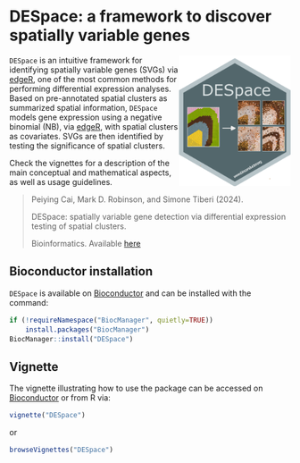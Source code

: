 # DESpace: a framework to discover spatially variable genes

<img src="inst/extdata/DESpace.png" width="200" align="right"/>

`DESpace` is an intuitive framework for identifying spatially variable genes (SVGs) via [edgeR](https://bioconductor.org/packages/release/bioc/html/edgeR.html), one of the most common methods for performing differential expression analyses. Based on pre-annotated spatial clusters as summarized spatial information, `DESpace` models gene expression using a negative binomial (NB), via [edgeR](https://bioconductor.org/packages/release/bioc/html/edgeR.html), with spatial clusters as covariates.
SVGs are then identified by testing the significance of spatial clusters.

Check the vignettes for a description of the main conceptual and mathematical aspects, as well as usage guidelines.

> Peiying Cai, Mark D. Robinson, and Simone Tiberi (2024).
>
> DESpace: spatially variable gene detection via differential expression testing of spatial clusters.
>
> Bioinformatics.
> Available [here](https://doi.org/10.1093/bioinformatics/btae027)

## Bioconductor installation 
`DESpace` is available on [Bioconductor](https://bioconductor.org/packages/DESpace) and can be installed with the command:
``` r
if (!requireNamespace("BiocManager", quietly=TRUE))
    install.packages("BiocManager")
BiocManager::install("DESpace")
```

## Vignette
The vignette illustrating how to use the package can be accessed on 
[Bioconductor](https://bioconductor.org/packages/DESpace)
or from R via:
``` r
vignette("DESpace")
```
or
``` r
browseVignettes("DESpace")
```
